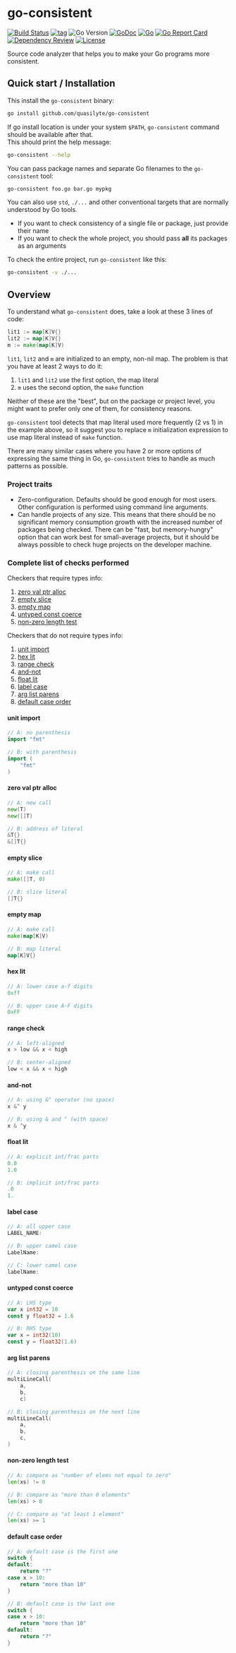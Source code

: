 # go-consistent

[![Build Status](https://travis-ci.org/quasilyte/go-consistent.svg?branch=master)](https://travis-ci.org/quasilyte/go-consistent)
[![tag](https://img.shields.io/github/tag/quasilyte/go-consistent.svg)](https://github.com/quasilyte/go-consistent/releases)
![Go Version](https://img.shields.io/badge/Go-%3E%3D%201.18-%23007d9c)
[![GoDoc](https://pkg.go.dev/badge/github.com/quasilyte/go-consistent)](http://pkg.go.dev/github.com/quasilyte/go-consistent)
[![Go](https://github.com/quasilyte/go-consistent/actions/workflows/go.yml/badge.svg)](https://github.com/quasilyte/go-consistent/actions/workflows/go.yml)
[![Go Report Card](https://goreportcard.com/badge/github.com/quasilyte/go-consistent)](https://goreportcard.com/report/github.com/quasilyte/go-consistent)
[![Dependency Review](https://github.com/quasilyte/go-consistent/actions/workflows/govulncheck.yml/badge.svg)](https://github.com/quasilyte/go-consistent/actions/workflows/govulncheck.yml)
[![License](https://img.shields.io/github/license/quasilyte/go-consistent)](./LICENSE)

Source code analyzer that helps you to make your Go programs more consistent.

## Quick start / Installation

This install the `go-consistent` binary:

```bash
go install github.com/quasilyte/go-consistent
```

If go install location is under your system `$PATH`, `go-consistent` command should be available after that.<br>
This should print the help message:

```bash
go-consistent --help
```

You can pass package names and separate Go filenames to the `go-consistent` tool:

```bash
go-consistent foo.go bar.go mypkg
```

You can also use `std`, `./...` and other conventional targets that are normally
understood by Go tools.

* If you want to check consistency of a single file or package, just provide their name
* If you want to check the whole project, you should pass **all** its packages as an arguments

To check the entire project, run `go-consistent` like this:

```bash
go-consistent -v ./...
```

## Overview

To understand what `go-consistent` does, take a look at these 3 lines of code:

```go
lit1 := map[K]V{}
lit2 := map[K]V{}
m := make(map[K]V)
```

`lit1`, `lit2` and `m` are initialized to an empty, non-nil map.
The problem is that you have at least 2 ways to do it:

1. `lit1` and `lit2` use the first option, the map literal
2. `m` uses the second option, the `make` function

Neither of these are the "best", but on the package or project level, you might want to prefer
only one of them, for consistency reasons.

`go-consistent` tool detects that map literal used more frequently (2 vs 1) in the example above,
so it suggest you to replace `m` initialization expression to use map literal instead of `make` function.

There are many similar cases where you have 2 or more options of expressing the same thing in Go,
`go-consistent` tries to handle as much patterns as possible.

### Project traits

* Zero-configuration. Defaults should be good enough for most users.
  Other configuration is performed using command line arguments.
* Can handle projects of any size. This means that there should be no significant
  memory consumption growth with the increased number of packages being checked.
  There can be "fast, but memory-hungry" option that can work best for small-average projects,
  but it should be always possible to check huge projects on the developer machine.

### Complete list of checks performed

Checkers that require types info:

1. [zero val ptr alloc](#zero-val-ptr-alloc)
1. [empty slice](#empty-slice)
1. [empty map](#empty-map)
1. [untyped const coerce](#untyped-const-coerce)
1. [non-zero length test](#non-zero-length-test)

Checkers that do not require types info:

1. [unit import](#unit-import)
1. [hex lit](#hex-lit)
1. [range check](#range-check)
1. [and-not](#and-not)
1. [float lit](#float-lit)
1. [label case](#label-case)
1. [arg list parens](#arg-list-parens)
1. [default case order](#default-case-order)

#### unit import

```go
// A: no parenthesis
import "fmt"

// B: with parenthesis
import (
	"fmt"
)
```

#### zero val ptr alloc

```go
// A: new call
new(T)
new([]T)

// B: address of literal
&T{}
&[]T{}
```

#### empty slice

```go
// A: make call
make([]T, 0)

// B: slice literal
[]T{}
```

#### empty map

```go
// A: make call
make(map[K]V)

// B: map literal
map[K]V{}
```

#### hex lit

```go
// A: lower case a-f digits
0xff

// B: upper case A-F digits
0xFF
```

#### range check

```go
// A: left-aligned
x > low && x < high

// B: center-aligned
low < x && x < high
```

#### and-not

```go
// A: using &^ operator (no space)
x &^ y

// B: using & and ^ (with space)
x & ^y
```

#### float lit

```go
// A: explicit int/frac parts
0.0
1.0

// B: implicit int/frac parts
.0
1.
```

#### label case

```go
// A: all upper case
LABEL_NAME:

// B: upper camel case
LabelName:

// C: lower camel case
labelName:
```

#### untyped const coerce

```go
// A: LHS type
var x int32 = 10
const y float32 = 1.6

// B: RHS type
var x = int32(10)
const y = float32(1.6)
```

#### arg list parens

```go
// A: closing parenthesis on the same line
multiLineCall(
	a,
	b,
	c)

// B: closing parenthesis on the next line
multiLineCall(
	a,
	b,
	c,
)
```

#### non-zero length test

```go
// A: compare as "number of elems not equal to zero"
len(xs) != 0

// B: compare as "more than 0 elements"
len(xs) > 0

// C: compare as "at least 1 element"
len(xs) >= 1
```

#### default case order

```go
// A: default case is the first one
switch {
default:
	return "?"
case x > 10:
	return "more than 10"
}

// B: default case is the last one
switch {
case x > 10:
	return "more than 10"
default:
	return "?"
}
```
